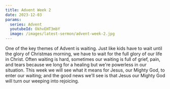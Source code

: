 ```yaml
---
title: Advent Week 2
date: 2023-12-03
params:
  series: Advent
  youtubeId: OkhvEHT3mbY
  image: /images/latest-sermon/advent-week-2.jpg
---
```

One of the key themes of Advent is waiting. Just like kids have to wait until the glory of Christmas morning, we have to wait for the full glory of our life in Christ. Often waiting is hard, sometimes our waiting is full of grief, pain, and tears because we long for a healing but we're powerless in our situation. This week we will see what it means for Jesus, our Mighty God, to enter our waiting; and the good news we'll see is that Jesus our Mighty God will turn our weeping into rejoicing.
